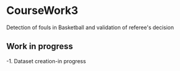 # CourseWork3
Detection of fouls in Basketball and validation of referee's decision

## Work in progress
-1. Dataset creation-in progress

